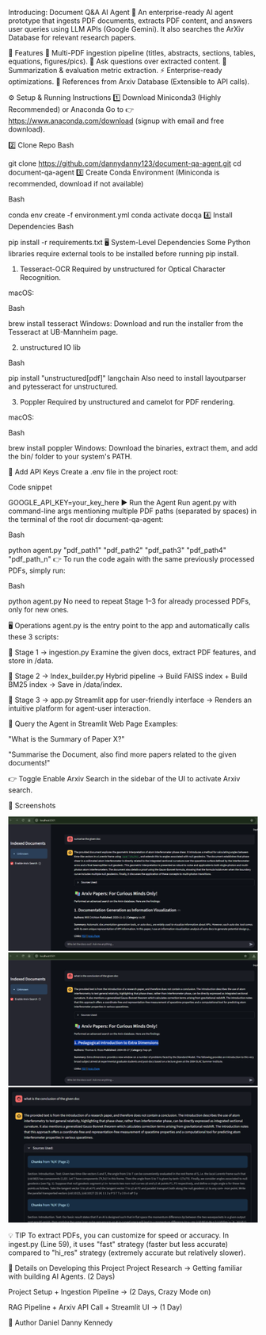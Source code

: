 Introducing: Document Q&A AI Agent 📄
An enterprise-ready AI agent prototype that ingests PDF documents, extracts PDF content, and answers user queries using LLM APIs (Google Gemini).
It also searches the ArXiv Database for relevant research papers.

🚀 Features
📂 Multi-PDF ingestion pipeline (titles, abstracts, sections, tables, equations, figures/pics).
🤖 Ask questions over extracted content.
📝 Summarization & evaluation metric extraction.
⚡ Enterprise-ready optimizations.
🔌 References from Arxiv Database (Extensible to API calls).

⚙️ Setup & Running Instructions
1️⃣ Download Miniconda3 (Highly Recommended) or Anaconda
Go to 👉 https://www.anaconda.com/download (signup with email and free download).

2️⃣ Clone Repo
Bash

git clone https://github.com/dannydanny123/document-qa-agent.git
cd document-qa-agent
3️⃣ Create Conda Environment
(Miniconda is recommended, download if not available)

Bash

conda env create -f environment.yml
conda activate docqa
4️⃣ Install Dependencies
Bash

pip install -r requirements.txt
🖥️ System-Level Dependencies
Some Python libraries require external tools to be installed before running pip install.

1. Tesseract-OCR
Required by unstructured for Optical Character Recognition.

macOS:

Bash

brew install tesseract
Windows:
Download and run the installer from the Tesseract at UB-Mannheim page.

2. unstructured IO lib

Bash

pip install "unstructured[pdf]" langchain
Also need to install layoutparser and pytesseract for unstructured.

3. Poppler
Required by unstructured and camelot for PDF rendering.

macOS:

Bash

brew install poppler
Windows:
Download the binaries, extract them, and add the bin/ folder to your system's PATH.

🔑 Add API Keys
Create a .env file in the project root:

Code snippet

GOOGLE_API_KEY=your_key_here
▶️ Run the Agent
Run agent.py with command-line args mentioning multiple PDF paths (separated by spaces) in the terminal of the root dir document-qa-agent:

Bash

python agent.py "pdf_path1" "pdf_path2" "pdf_path3" "pdf_path4" "pdf_path_n"
👉 To run the code again with the same previously processed PDFs, simply run:

Bash

python agent.py
No need to repeat Stage 1–3 for already processed PDFs, only for new ones.

🖥️ Operations
agent.py is the entry point to the app and automatically calls these 3 scripts:

🚀 Stage 1 → ingestion.py
Examine the given docs, extract PDF features, and store in /data.

🚀 Stage 2 → Index_builder.py
Hybrid pipeline → Build FAISS index + Build BM25 index → Save in /data/index.

🚀 Stage 3 → app.py
Streamlit app for user-friendly interface → Renders an intuitive platform for agent-user interaction.

🔌 Query the Agent in Streamlit Web Page
Examples:

"What is the Summary of Paper X?"

"Summarise the Document, also find more papers related to the given documents!"

👉 Toggle Enable Arxiv Search in the sidebar of the UI to activate Arxiv search.

📸 Screenshots

![Screenshot 1](Screenshot1.png)
![Screenshot 2](Screenshot2.png)
![Screenshot 3](Screenshot3.png)

💡 TIP
To extract PDFs, you can customize for speed or accuracy.
In ingest.py (Line 59), it uses "fast" strategy (faster but less accurate) compared to "hi_res" strategy (extremely accurate but relatively slower).

🔮 Details on Developing this Project
Project Research → Getting familiar with building AI Agents. (2 Days)

Project Setup + Ingestion Pipeline → (2 Days, Crazy Mode on)

RAG Pipeline + Arxiv API Call + Streamlit UI → (1 Day)

👤 Author
Daniel Danny Kennedy